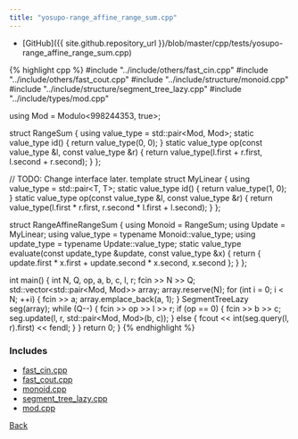 ```yaml
---
title: "yosupo-range_affine_range_sum.cpp"
---
```


- [GitHub]({{ site.github.repository_url }}/blob/master/cpp/tests/yosupo-range_affine_range_sum.cpp)

{% highlight cpp %}
#include "../include/others/fast_cin.cpp"
#include "../include/others/fast_cout.cpp"
#include "../include/structure/monoid.cpp"
#include "../include/structure/segment_tree_lazy.cpp"
#include "../include/types/mod.cpp"

using Mod = Modulo<998244353, true>;

struct RangeSum {
  using value_type = std::pair<Mod, Mod>;
  static value_type id() { return value_type(0, 0); }
  static value_type op(const value_type &l, const value_type &r) {
    return value_type(l.first + r.first, l.second + r.second);
  }
};

// TODO: Change interface later.
template <typename T> struct MyLinear {
  using value_type = std::pair<T, T>;
  static value_type id() { return value_type(1, 0); }
  static value_type op(const value_type &l, const value_type &r) {
    return value_type(l.first * r.first, r.second * l.first + l.second);
  }
};

struct RangeAffineRangeSum {
  using Monoid = RangeSum;
  using Update = MyLinear<Mod>;
  using value_type = typename Monoid::value_type;
  using update_type = typename Update::value_type;
  static value_type evaluate(const update_type &update, const value_type &x) {
    return { update.first * x.first + update.second * x.second, x.second };
  }
};

int main() {
  int N, Q, op, a, b, c, l, r;
  fcin >> N >> Q;
  std::vector<std::pair<Mod, Mod>> array;
  array.reserve(N);
  for (int i = 0; i < N; ++i) {
    fcin >> a;
    array.emplace_back(a, 1);
  }
  SegmentTreeLazy<RangeAffineRangeSum> seg(array);
  while (Q--) {
    fcin >> op >> l >> r;
    if (op == 0) {
      fcin >> b >> c;
      seg.update(l, r, std::pair<Mod, Mod>(b, c));
    }
    else {
      fcout << int(seg.query(l, r).first) << fendl;
    }
  }
  return 0;
}
{% endhighlight %}

### Includes

- [fast_cin.cpp](../include/others/fast_cin)
- [fast_cout.cpp](../include/others/fast_cout)
- [monoid.cpp](../include/structure/monoid)
- [segment_tree_lazy.cpp](../include/structure/segment_tree_lazy)
- [mod.cpp](../include/types/mod)

[Back](..)
